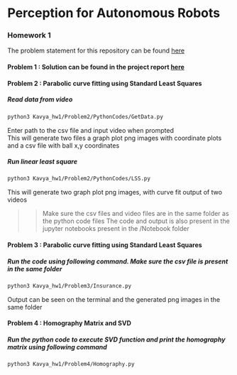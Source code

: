#  Perception for Autonomous Robots
### Homework 1

The problem statement for this repository can be found [here](https://github.com/kavyadevd/Perception-673/blob/9ab28ab1edf35e4415fe6c4bffec4296c3584c36/Hw1/Homework1.pdf)

#### Problem 1 : Solution can be found in the project report [here](https://github.com/kavyadevd/Perception-673/blob/f4095aae2f2d635db8f864b22bbac588f8b0735a/Hw1/Report.pdf)

#### Problem 2 : Parabolic curve fitting using Standard Least Squares
##### Read data from video
```bash
python3 Kavya_hw1/Problem2/PythonCodes/GetData.py
```
Enter path to the csv file and input video when prompted <br>
This will generate two files a graph plot png images with coordinate plots and a csv file with ball x,y coordinates

##### Run linear least square
```bash
python3 Kavya_hw1/Problem2/PythonCodes/LSS.py
```
This will generate two graph plot png images, with curve fit output of two videos

>> Make sure the csv files and video files are in the same folder as the python code files
>> The code and output is also present in the jupyter notebooks present in the /Notebook folder


#### Problem 3 : Parabolic curve fitting using Standard Least Squares
##### Run the code using following command. Make sure the csv file is present in the same folder
```bash
python3 Kavya_hw1/Problem3/Insurance.py
```
Output can be seen on the terminal and the generated png images in the same folder

#### Problem 4 : Homography Matrix and SVD
##### Run the python code to execute SVD function and print the homography matrix using following command
```bash
python3 Kavya_hw1/Problem4/Homography.py
```
